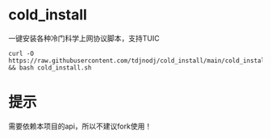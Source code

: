 # cold_install

一键安装各种冷门科学上网协议脚本，支持TUIC

```shell
curl -O https://raw.githubusercontent.com/tdjnodj/cold_install/main/cold_install.sh && bash cold_install.sh
```

# 提示
需要依赖本项目的api，所以不建议fork使用！
